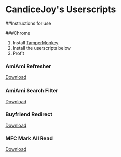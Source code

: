 # CandiceJoy's Userscripts

##Instructions for use

###Chrome
1. Install [TamperMonkey](https://chrome.google.com/webstore/detail/tampermonkey/dhdgffkkebhmkfjojejmpbldmpobfkfo)
2. Install the userscripts below
3. Profit

### AmiAmi Refresher
[Download](https://cdn.jsdelivr.net/gh/CandiceJoy/CandiceJoy-Userscripts/AmiAmi-Refresher.js)

### AmiAmi Search Filter
[Download](https://cdn.jsdelivr.net/gh/CandiceJoy/CandiceJoy-Userscripts/AmiAmi-SearchFilter.js)

### Buyfriend Redirect
[Download](https://cdn.jsdelivr.net/gh/CandiceJoy/CandiceJoy-Userscripts/BuyfriendRedirect.js)

### MFC Mark All Read
[Download](https://cdn.jsdelivr.net/gh/CandiceJoy/CandiceJoy-Userscripts/MFC-MarkAllRead.js)